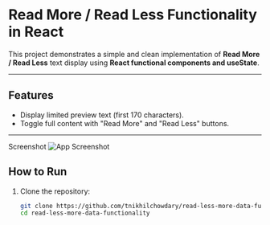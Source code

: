 
# Read More / Read Less Functionality in React

This project demonstrates a simple and clean implementation of **Read More / Read Less** text display using **React functional components and useState**.

---

## Features

- Display limited preview text (first 170 characters).
- Toggle full content with "Read More" and "Read Less" buttons.

---
Screenshot
![App Screenshot](./screenshot.png)



## How to Run

1. Clone the repository:

   ```bash
   git clone https://github.com/tnikhilchowdary/read-less-more-data-functionality.git
   cd read-less-more-data-functionality
